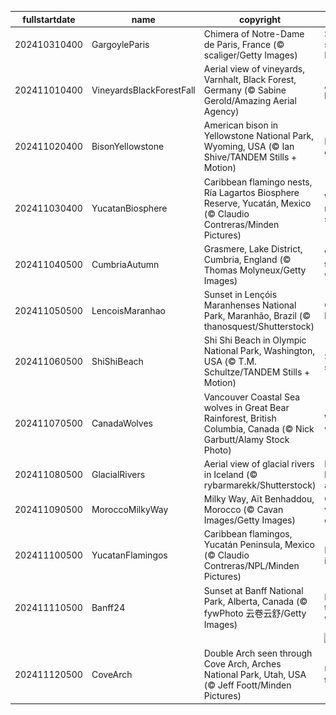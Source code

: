 |fullstartdate|name|copyright|title|image|
|--|--|--|--|--|
202410310400|GargoyleParis|Chimera of Notre-Dame de Paris, France (© scaliger/Getty Images)|Stone-cold stares on Halloween|![](/en-CA/2024/11/202410310400GargoyleParis.jpg)|
202411010400|VineyardsBlackForestFall|Aerial view of vineyards, Varnhalt, Black Forest, Germany (© Sabine Gerold/Amazing Aerial Agency)|A proud heritage|![](/en-CA/2024/11/202411010400VineyardsBlackForestFall.jpg)|
202411020400|BisonYellowstone|American bison in Yellowstone National Park, Wyoming, USA (© Ian Shive/TANDEM Stills + Motion)|Power and grace|![](/en-CA/2024/11/202411020400BisonYellowstone.jpg)|
202411030400|YucatanBiosphere|Caribbean flamingo nests, Ría Lagartos Biosphere Reserve, Yucatán, Mexico (© Claudio Contreras/Minden Pictures)|Where nature meets sustainability|![](/en-CA/2024/11/202411030400YucatanBiosphere.jpg)|
202411040500|CumbriaAutumn|Grasmere, Lake District, Cumbria, England (© Thomas Molyneux/Getty Images)|Worth a thousand words|![](/en-CA/2024/11/202411040500CumbriaAutumn.jpg)|
202411050500|LencoisMaranhao|Sunset in Lençóis Maranhenses National Park, Maranhão, Brazil (© thanosquest/Shutterstock)|Otherworldly beauty|![](/en-CA/2024/11/202411050500LencoisMaranhao.jpg)|
202411060500|ShiShiBeach|Shi Shi Beach in Olympic National Park, Washington, USA (© T.M. Schultze/TANDEM Stills + Motion)|Shades of sunset|![](/en-CA/2024/11/202411060500ShiShiBeach.jpg)|
202411070500|CanadaWolves|Vancouver Coastal Sea wolves in Great Bear Rainforest, British Columbia, Canada (© Nick Garbutt/Alamy Stock Photo)|Wolves in the wild|![](/en-CA/2024/11/202411070500CanadaWolves.jpg)|
202411080500|GlacialRivers|Aerial view of glacial rivers in Iceland (© rybarmarekk/Shutterstock)|From the land of fire and ice|![](/en-CA/2024/11/202411080500GlacialRivers.jpg)|
202411090500|MoroccoMilkyWay|Milky Way, Aït Benhaddou, Morocco (© Cavan Images/Getty Images)|Cosmic views over earthly hues|![](/en-CA/2024/11/202411090500MoroccoMilkyWay.jpg)|
202411100500|YucatanFlamingos|Caribbean flamingos, Yucatán Peninsula, Mexico (© Claudio Contreras/NPL/Minden Pictures)|Flamboyance in flight|![](/en-CA/2024/11/202411100500YucatanFlamingos.jpg)|
202411110500|Banff24|Sunset at Banff National Park, Alberta, Canada (© fywPhoto 云卷云舒/Getty Images)|First flakes in the wilderness|![](/en-CA/2024/11/202411110500Banff24.jpg)|
||||![](/en-CA/2024/11/.jpg)|
202411120500|CoveArch|Double Arch seen through Cove Arch, Arches National Park, Utah, USA (© Jeff Foott/Minden Pictures)|Underneath the arches|![](/en-CA/2024/11/202411120500CoveArch.jpg)|
